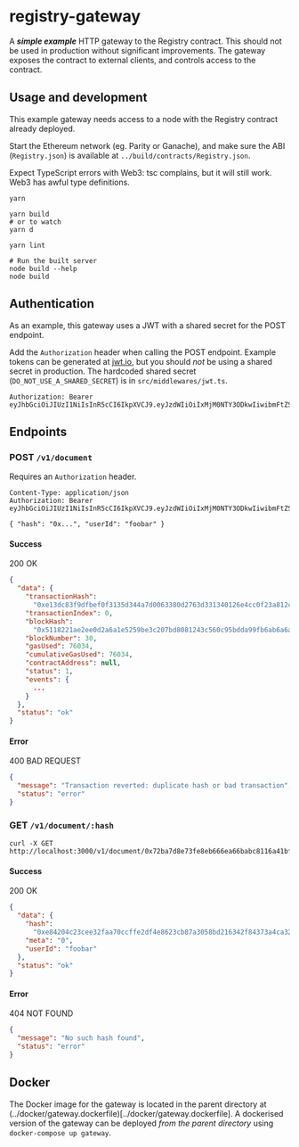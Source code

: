 # registry-gateway

A ***simple example*** HTTP gateway to the Registry contract. This should not be used in production without significant improvements. The gateway exposes the contract to external clients, and controls access to the contract.

## Usage and development

This example gateway needs access to a node with the Registry contract already deployed.

Start the Ethereum network (eg. Parity or Ganache), and make sure the ABI (`Registry.json`) is available at `../build/contracts/Registry.json`.

Expect TypeScript errors with Web3: tsc complains, but it will still work. Web3 has awful type definitions.

```
yarn

yarn build
# or to watch
yarn d

yarn lint

# Run the built server
node build --help
node build
```

## Authentication

As an example, this gateway uses a JWT with a shared secret for the POST endpoint.

Add the `Authorization` header when calling the POST endpoint. Example tokens can be generated at [jwt.io](https://jwt.io), but you should _not_ be using a shared secret in production. The hardcoded shared secret (`DO_NOT_USE_A_SHARED_SECRET`) is in `src/middlewares/jwt.ts`.

```
Authorization: Bearer eyJhbGciOiJIUzI1NiIsInR5cCI6IkpXVCJ9.eyJzdWIiOiIxMjM0NTY3ODkwIiwibmFtZSI6IkpvaG4gRG9lIiwiaWF0IjoxNTE2MjM5MDIyfQ.2YjpwOJwv3SJ32kOeBqki0ee4UardV7SvPehZHW7MXw
```

## Endpoints

### POST `/v1/document`

Requires an `Authorization` header.

```
Content-Type: application/json
Authorization: Bearer eyJhbGciOiJIUzI1NiIsInR5cCI6IkpXVCJ9.eyJzdWIiOiIxMjM0NTY3ODkwIiwibmFtZSI6IkpvaG4gRG9lIiwiaWF0IjoxNTE2MjM5MDIyfQ.2YjpwOJwv3SJ32kOeBqki0ee4UardV7SvPehZHW7MXw

{ "hash": "0x...", "userId": "foobar" }
```

#### Success

200 OK

```json
{
  "data": {
    "transactionHash":
      "0xe13dc83f9dfbef0f3135d344a7d0063380d2763d331340126e4cc0f23a812cdb",
    "transactionIndex": 0,
    "blockHash":
      "0x5118221ae2ee0d2a6a1e5259be3c207bd8081243c560c95bdda99fb6ab6a6a11",
    "blockNumber": 30,
    "gasUsed": 76034,
    "cumulativeGasUsed": 76034,
    "contractAddress": null,
    "status": 1,
    "events": {
      ...
    }
  },
  "status": "ok"
}
```

#### Error

400 BAD REQUEST

```json
{
  "message": "Transaction reverted: duplicate hash or bad transaction",
  "status": "error"
}
```

### GET `/v1/document/:hash`

```
curl -X GET http://localhost:3000/v1/document/0x72ba7d8e73fe8eb666ea66babc8116a41bfb10e8
```

#### Success

200 OK

```json
{
  "data": {
    "hash":
      "0xe84204c23cee32faa70ccffe2df4e8623cb87a3058bd216342f84373a4ca325d",
    "meta": "0",
    "userId": "foobar"
  },
  "status": "ok"
}
```

#### Error

404 NOT FOUND

```json
{
  "message": "No such hash found",
  "status": "error"
}
```

## Docker

The Docker image for the gateway is located in the parent directory at (../docker/gateway.dockerfile)[../docker/gateway.dockerfile]. A dockerised version of the gateway can be deployed *from the parent directory* using `docker-compose up gateway`.

